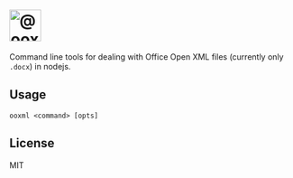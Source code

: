 # <img alt="@ooxml-tools/cli" height="56" src="https://github.com/user-attachments/assets/aab3d389-6c30-4d5b-932d-2abe7734e21e" />
Command line tools for dealing with Office Open XML files (currently only `.docx`) in nodejs.

## Usage

```
ooxml <command> [opts]
```


## License
MIT

